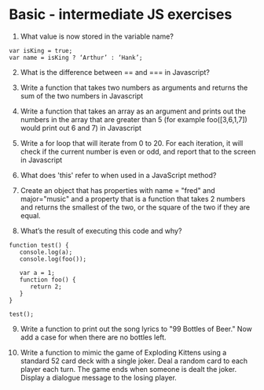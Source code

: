 # Basic - intermediate JS exercises

1. What value is now stored in the variable name?
  ```
  var isKing = true;
  var name = isKing ? ‘Arthur’ : ‘Hank’;
  ```

2. What is the difference between == and === in Javascript? 

3. Write a function that takes two numbers as arguments and returns the sum of the two numbers in Javascript

4. Write a function that takes an array as an argument and prints out the numbers in the array that are greater than 5 (for example foo([3,6,1,7]) would print out 6 and 7) in Javascript

5. Write a for loop that will iterate from 0 to 20. For each iteration, it will check if the current number is even or odd, and report that to the screen in Javascript

6. What does 'this' refer to when used in a JavaScript method?

7. Create an object that has properties with name = "fred" and major="music" and a property that is a function that takes 2 numbers and returns the smallest of the two, or the square of the two if they are equal.

8. What’s the result of executing this code and why?
  ```
  function test() {
     console.log(a);
     console.log(foo());
     
     var a = 1;
     function foo() {
        return 2;
     }
  }
  
  test();
  ```

9. Write a function to print out the song lyrics to "99 Bottles of Beer." Now add a case for when there are no bottles left.

10. Write a function to mimic the game of Exploding Kittens using a standard 52 card deck with a single joker. Deal a random card to each player each turn. The game ends when someone is dealt the joker. Display a dialogue message to the losing player. 
